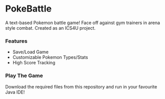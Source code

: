 # PokeBattle

A text-based Pokemon battle game! Face off against gym trainers in arena style combat. Created as an ICS4U project.

### Features
* Save/Load Game
* Customizable Pokemon Types/Stats
* High Score Tracking

### Play The Game
Download the required files from this repository and run in your favourite Java IDE!
